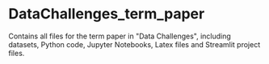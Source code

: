 # DataChallenges_term_paper
Contains all files for the term paper in "Data Challenges", including datasets, Python code, Jupyter Notebooks, Latex files and Streamlit project files.
